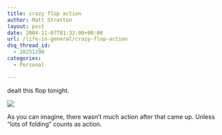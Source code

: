 ```yaml
---
title: crazy flop action
author: Matt Stratton
layout: post
date: 2004-11-07T01:32:00+00:00
url: /life-in-general/crazy-flop-action
dsq_thread_id:
  - 28251298
categories:
  - Personal

---
```

dealt this flop tonight.

![][1]

As you can imagine, there wasn&#8217;t much action after that came up. Unless &#8220;lots of folding&#8221; counts as action.

 [1]: https://www.textamerica.com/user.images.x/10/IMG_402310/_1106/T40411062112530.jpg